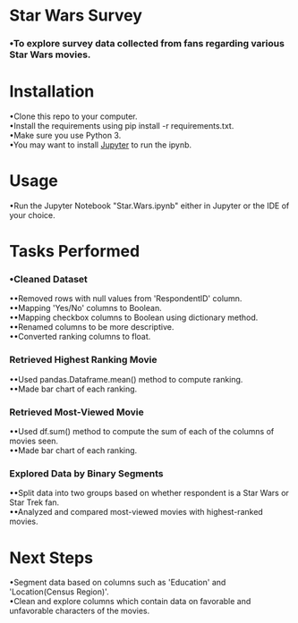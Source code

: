 # Star Wars Survey
### •To explore survey data collected from fans regarding various Star Wars movies.

# Installation
•Clone this repo to your computer.  
•Install the requirements using pip install -r requirements.txt.  
•Make sure you use Python 3.  
•You may want to install [Jupyter](http://jupyter.org/install) to run the ipynb.

# Usage
•Run the Jupyter Notebook "Star.Wars.ipynb" either in Jupyter or the IDE of your choice.

# Tasks Performed
### •Cleaned Dataset
••Removed rows with null values from 'RespondentID' column.  
••Mapping 'Yes/No' columns to Boolean.  
••Mapping checkbox columns to Boolean using dictionary method.  
••Renamed columns to be more descriptive.  
••Converted ranking columns to float.
### Retrieved Highest Ranking Movie
••Used pandas.Dataframe.mean() method to compute ranking.  
••Made bar chart of each ranking.
### Retrieved Most-Viewed Movie
••Used df.sum() method to compute the sum of each of the columns of movies seen.  
••Made bar chart of each ranking.
### Explored Data by Binary Segments
••Split data into two groups based on whether respondent is a Star Wars or Star Trek fan.  
••Analyzed and compared most-viewed movies with highest-ranked movies.
# Next Steps
•Segment data based on columns such as 'Education' and 'Location(Census Region)'.  
•Clean and explore columns which contain data on favorable and unfavorable characters of the movies.

